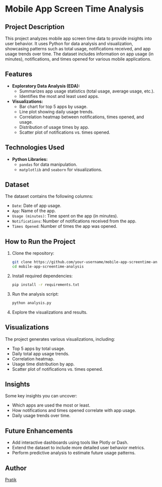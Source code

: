 
# Mobile App Screen Time Analysis

## Project Description
This project analyzes mobile app screen time data to provide insights into user behavior. It uses Python for data analysis and visualization, showcasing patterns such as total usage, notifications received, and app usage trends over time. The dataset includes information on app usage (in minutes), notifications, and times opened for various mobile applications.

## Features
- **Exploratory Data Analysis (EDA):**
  - Summarizes app usage statistics (total usage, average usage, etc.).
  - Identifies the most and least used apps.
- **Visualizations:**
  - Bar chart for top 5 apps by usage.
  - Line plot showing daily usage trends.
  - Correlation heatmap between notifications, times opened, and usage.
  - Distribution of usage times by app.
  - Scatter plot of notifications vs. times opened.

## Technologies Used
- **Python Libraries:**
  - `pandas` for data manipulation.
  - `matplotlib` and `seaborn` for visualizations.

## Dataset
The dataset contains the following columns:
- `Date`: Date of app usage.
- `App`: Name of the app.
- `Usage (minutes)`: Time spent on the app (in minutes).
- `Notifications`: Number of notifications received from the app.
- `Times Opened`: Number of times the app was opened.

## How to Run the Project
1. Clone the repository:
   ```bash
   git clone https://github.com/your-username/mobile-app-screentime-analysis.git
   cd mobile-app-screentime-analysis
   ```

2. Install required dependencies:
   ```bash
   pip install -r requirements.txt
   ```

3. Run the analysis script:
   ```bash
   python analysis.py
   ```

4. Explore the visualizations and results.

## Visualizations
The project generates various visualizations, including:
- Top 5 apps by total usage.
- Daily total app usage trends.
- Correlation heatmap.
- Usage time distribution by app.
- Scatter plot of notifications vs. times opened.

## Insights
Some key insights you can uncover:
- Which apps are used the most or least.
- How notifications and times opened correlate with app usage.
- Daily usage trends over time.

## Future Enhancements
- Add interactive dashboards using tools like Plotly or Dash.
- Extend the dataset to include more detailed user behavior metrics.
- Perform predictive analysis to estimate future usage patterns.

## Author
[Pratik](https://github.com/pratikwaghmode2)

